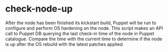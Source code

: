 # check-node-up
After the node has been finished its kickstart build, Puppet will be run to configure and perform OS hardening on the node.
This script makes an API call to Puppet DB querying the last check-in time of the node in Puppet catalogue.
Compare the time with the current time to determine if the node is up after the OS rebuild with the latest patches applied.
